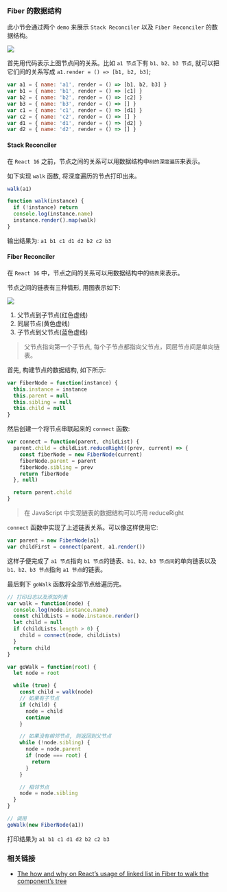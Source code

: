 ### Fiber 的数据结构

此小节会通过两个 `demo` 来展示 `Stack Reconciler` 以及 `Fiber Reconciler` 的数据结构。

![](http://with.muyunyun.cn/7621091ae74df1bbd8b00586128a7d44.jpg-muyy)

首先用代码表示上图节点间的关系。比如 `a1 节点`下有 `b1、b2、b3 节点`, 就可以把它们间的关系写成 `a1.render = () => [b1, b2, b3]`;

```js
var a1 = { name: 'a1', render = () => [b1, b2, b3] }
var b1 = { name: 'b1', render = () => [c1] }
var b2 = { name: 'b2', render = () => [c2] }
var b3 = { name: 'b3', render = () => [] }
var c1 = { name: 'c1', render = () => [d1] }
var c2 = { name: 'c2', render = () => [] }
var d1 = { name: 'd1', render = () => [d2] }
var d2 = { name: 'd2', render = () => [] }
```

#### Stack Reconciler

在 `React 16` 之前，节点之间的关系可以用数据结构中`树的深度遍历`来表示。

如下实现 `walk` 函数, 将深度遍历的节点打印出来。

```js
walk(a1)

function walk(instance) {
  if (!instance) return
  console.log(instance.name)
  instance.render().map(walk)
}
```

输出结果为: `a1 b1 c1 d1 d2 b2 c2 b3`

#### Fiber Reconciler

在 `React 16` 中，节点之间的关系可以用数据结构中的`链表`来表示。

节点之间的链表有三种情形, 用图表示如下:

![](http://with.muyunyun.cn/d7378495a2f16e9058c80326705465f4.jpg-muyy)

1. 父节点到子节点(红色虚线)
2. 同层节点(黄色虚线)
3. 子节点到父节点(蓝色虚线)

> 父节点指向第一个子节点, 每个子节点都指向父节点，同层节点间是单向链表。

首先, 构建节点的数据结构, 如下所示:

```js
var FiberNode = function(instance) {
  this.instance = instance
  this.parent = null
  this.sibling = null
  this.child = null
}
```

然后创建一个将节点串联起来的 `connect` 函数:

```js
var connect = function(parent, childList) {
  parent.child = childList.reduceRight((prev, current) => {
    const fiberNode = new FiberNode(current)
    fiberNode.parent = parent
    fiberNode.sibling = prev
    return fiberNode
  }, null)

  return parent.child
}
```

> 在 JavaScript 中实现链表的数据结构可以巧用 reduceRight

`connect` 函数中实现了上述链表关系。可以像这样使用它:

```js
var parent = new FiberNode(a1)
var childFirst = connect(parent, a1.render())
```

这样子便完成了 `a1 节点`指向 `b1 节点`的链表、`b1、b2、b3 节点间`的单向链表以及 `b1、b2、b3 节点`指向 `a1 节点`的链表。

最后剩下 `goWalk` 函数将全部节点给遍历完。

```js
// 打印日志以及添加列表
var walk = function(node) {
  console.log(node.instance.name)
  const childLists = node.instance.render()
  let child = null
  if (childLists.length > 0) {
    child = connect(node, childLists)
  }
  return child
}

var goWalk = function(root) {
  let node = root

  while (true) {
    const child = walk(node)
    // 如果有子节点
    if (child) {
      node = child
      continue
    }

    // 如果没有相邻节点, 则返回到父节点
    while (!node.sibling) {
      node = node.parent
      if (node === root) {
        return
      }
    }

    // 相邻节点
    node = node.sibling
  }
}

// 调用
goWalk(new FiberNode(a1))
```

打印结果为 `a1 b1 c1 d1 d2 b2 c2 b3`

### 相关链接

* [The how and why on React’s usage of linked list in Fiber to walk the component’s tree](https://medium.com/react-in-depth/the-how-and-why-on-reacts-usage-of-linked-list-in-fiber-67f1014d0eb7)